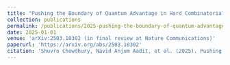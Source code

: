 ```yaml
---
title: "Pushing the Boundary of Quantum Advantage in Hard Combinatorial Optimization with Probabilistic Computers"
collection: publications
permalink: /publications/2025-pushing-the-boundary-of-quantum-advantage-in-hard
date: 2025-01-01
venue: 'arXiv:2503.10302 (in final review at Nature Communications)'
paperurl: 'https://arxiv.org/abs/2503.10302'
citation: 'Shuvro Chowdhury, Navid Anjum Aadit, et al. (2025). Pushing the Boundary of Quantum Advantage in Hard Combinatorial Optimization with Probabilistic Computers. arXiv:2503.10302 (in final review at Nature Communications).'
---
```

